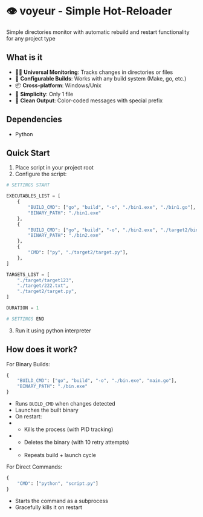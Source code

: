# 👁️ voyeur - Simple Hot-Reloader

Simple directories monitor with automatic rebuild and restart functionality for any project type

## What is it

- 🕵️‍♂️ **Universal Monitoring**: Tracks changes in directories or files
- 🔧 **Configurable Builds**: Works with any build system (Make, go, etc.)
- 📦 **Cross-platform**: Windows/Unix
- 🙂 **Simplicity**: Only 1 file
- 🎨 **Clean Output**: Color-coded messages with special prefix

## Dependencies

- Python

## Quick Start

1. Place script in your project root
2. Configure the script:
```py
# SETTINGS START

EXECUTABLES_LIST = [
    {
        "BUILD_CMD": ["go", "build", "-o", "./bin1.exe", "./bin1.go"],
        "BINARY_PATH": "./bin1.exe"
    },
    {
        "BUILD_CMD": ["go", "build", "-o", "./bin2.exe", "./target2/bin2.go"],
        "BINARY_PATH": "./bin2.exe"
    },
    {
        "CMD": ["py", "./target2/target.py"],
    },
]

TARGETS_LIST = [
    "./target/target123", 
    "./target/222.txt",
    "./target2/target.py",
]

DURATION = 1

# SETTINGS END
```
3. Run it using python interpreter

## How does it work?

For Binary Builds:

```python
{
    "BUILD_CMD": ["go", "build", "-o", "./bin.exe", "main.go"],
    "BINARY_PATH": "./bin.exe"
}
```

- Runs `BUILD_CMD` when changes detected
- Launches the built binary
- On restart:
- - Kills the process (with PID tracking)
- - Deletes the binary (with 10 retry attempts)
- - Repeats build + launch cycle

For Direct Commands:

```python
{
    "CMD": ["python", "script.py"]
}
```

- Starts the command as a subprocess
- Gracefully kills it on restart